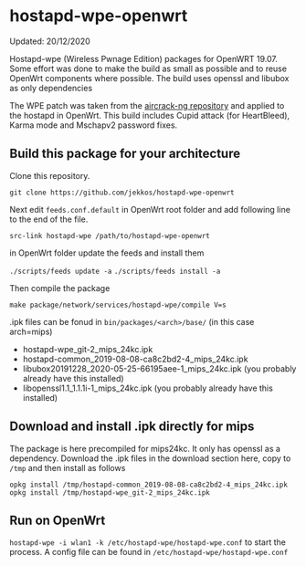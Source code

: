 
# hostapd-wpe-openwrt
Updated: 20/12/2020 

Hostapd-wpe (Wireless Pwnage Edition) packages for OpenWRT 19.07. Some effort was done to make the build as small as possible and to reuse OpenWrt components where possible. The build uses openssl and libubox as only dependencies

The WPE patch was taken from the [aircrack-ng repository](https://github.com/aircrack-ng/aircrack-ng/blob/master/patches/wpe/hostapd-wpe/hostapd-wpe.patch) and applied to the hostapd in OpenWrt. This build includes Cupid attack (for HeartBleed), Karma mode and Mschapv2 password fixes.

## Build this package for your architecture

Clone this repository.

`git clone https://github.com/jekkos/hostapd-wpe-openwrt`

Next edit `feeds.conf.default` in OpenWrt root folder and add following line to the end of the file. 

`src-link hostapd-wpe /path/to/hostapd-wpe-openwrt`

in OpenWrt folder update the feeds and install them

`./scripts/feeds update -a`
`./scripts/feeds install -a`

Then compile the package

`make package/network/services/hostapd-wpe/compile V=s`

.ipk files can be fonud in `bin/packages/<arch>/base/` (in this case arch=mips)

* hostapd-wpe_git-2_mips_24kc.ipk
* hostapd-common_2019-08-08-ca8c2bd2-4_mips_24kc.ipk
* libubox20191228_2020-05-25-66195aee-1_mips_24kc.ipk (you probably already have this installed)
* libopenssl1.1_1.1.1i-1_mips_24kc.ipk (you probably already have this installed)

## Download and install .ipk directly for mips
The package is here precompiled for mips24kc. It only has openssl as a dependency. Download the .ipk files in the download section here, copy to `/tmp` and then install as follows

`opkg install /tmp/hostapd-common_2019-08-08-ca8c2bd2-4_mips_24kc.ipk`
`opkg install /tmp/hostapd-wpe_git-2_mips_24kc.ipk`

## Run on OpenWrt
`hostapd-wpe -i wlan1 -k /etc/hostapd-wpe/hostapd-wpe.conf` to start the process. A config file can be found in `/etc/hostapd-wpe/hostapd-wpe.conf`
